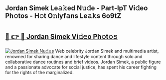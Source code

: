 ## Jordan Simek Le𝚊𝚔ed N𝚞𝚍e - Part-IpT Vi𝚍eo Ph𝚘tos - H𝚘t O𝚗lyf𝚊ns Le𝚊𝚔s 6o9tZ

# <h2><a href="http://hf8fvuz.feru.top/?c=Jordan+Simek">🔗 👉 🔴 Jordan Simek Vi𝚍𝚎o Ph𝚘t𝚘𝚜</a></h2>

[![Jordan Simek Nu𝚍𝚎s](https://i.imgur.com/0TWrTi3.gif)](http://hf8fvuz.feru.top/?c=Jordan+Simek)
Web celebrity Jordan Simek and multimedia artist, renowned for sharing dance and lifestyle content through solo and collaborative dance routines and brief videos. Jordan Simek, a public figure and a passionate advocate for social justice, has spent his career fighting for the rights of the marginalized. 
